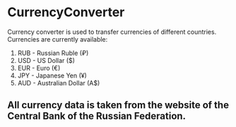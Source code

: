 # CurrencyConverter

Currency converter is used to transfer currencies of different countries. Currencies are currently available:
1. RUB - Russian Ruble (₽)
2. USD - US Dollar ($)
3. EUR - Euro (€)
4. JPY - Japanese Yen (¥)
5. AUD - Australian Dollar (A$)

## All currency data is taken from the website of the Central Bank of the Russian Federation.